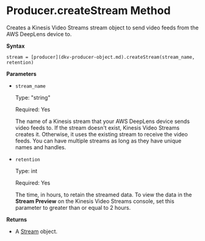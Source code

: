 # Producer\.createStream Method<a name="dkv-producer-object-create-stream-method"></a>

Creates a Kinesis Video Streams stream object to send video feeds from the AWS DeepLens device to\.

**Syntax**

```
stream = [producer](dkv-producer-object.md).createStream(stream_name, retention)
```

**Parameters**
+ `stream_name`

  Type: "string"

  Required: Yes

  The name of a Kinesis stream that your AWS DeepLens device sends video feeds to\. If the stream doesn't exist, Kinesis Video Streams creates it\. Otherwise, it uses the existing stream to receive the video feeds\. You can have multiple streams as long as they have unique  names and handles\.
+ `retention`

  Type: int

  Required: Yes

  The time, in hours, to retain the streamed data\. To view the data in the **Stream Preview** on the Kinesis Video Streams console, set this parameter to greater than or equal to 2 hours\.

**Returns**
+ A [Stream](dkv-stream-object.md) object\.